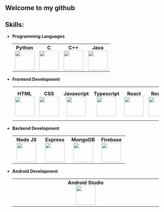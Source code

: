 <h2 align="left">Welcome to my github</h2>

## Skills:
- **Programming Languages**
	<center>
		<table>
			<tbody>
				<tr>
					<td width="25%" align="center">
						<span><strong>Python</strong></span><br/>
						<img height="64px" width="64px" src="https://res.cloudinary.com/dk0bu3fas/image/upload/v1703575987/python.svg">
					</td>
          <td width="25%" align="center">
						<span><strong>C</strong></span><br/>
						<img height="64px" width="64px" src="https://res.cloudinary.com/dk0bu3fas/image/upload/v1703576971/c.png">
					</td>
					<td width="25%" align="center">
						<span><strong>C++</strong></span><br/>
						<img height="64px" width="64px" src="https://upload.wikimedia.org/wikipedia/commons/thumb/1/18/ISO_C%2B%2B_Logo.svg/1200px-ISO_C%2B%2B_Logo.svg.png">
					</td>
					<td width="25%" align="center">
						<span><strong>Java</strong></span><br/>
						<img height="64px" width="64px" src="https://res.cloudinary.com/dk0bu3fas/image/upload/v1703576047/java.svg">
					</td>
				</tr>
			</tbody>
		</table>
	</center>
- **Frontend Development**
	<center>
		<table>
			<tbody>
				<tr>
					<td align="center">
						<span><strong>HTML</strong></span><br/>
						<img height="64px" width="64px" src="https://res.cloudinary.com/dk0bu3fas/image/upload/v1703576203/Frontend/html.svg">
					</td>
					<td align="center">
						<span><strong>CSS</strong></span><br/>
						<img height="64px" width="64px" src="https://res.cloudinary.com/dk0bu3fas/image/upload/v1703576203/Frontend/css.svg">
					</td>
					<td align="center">
						<span><strong>Javascript</strong></span><br/>
						<img height="64px" width="64px" src="https://res.cloudinary.com/dk0bu3fas/image/upload/v1703576203/Frontend/js.svg">
					</td>
					<td align="center">
						<span><strong>Typescript</strong></span><br/>
						<img height="64px" width="64px" src="https://res.cloudinary.com/dk0bu3fas/image/upload/v1703576203/Frontend/ts.svg">
					</td>
					<td align="center">
						<span><strong>React</strong></span><br/>
						<img height="64px" width="64px" src="https://res.cloudinary.com/dk0bu3fas/image/upload/v1703576203/Frontend/react.svg">
					</td>
					<td  align="center">
						<span><strong>Recoil</strong></span><br/>
						<img height="64px" width="64px" src="https://res.cloudinary.com/dk0bu3fas/image/upload/v1703576203/Frontend/recoil.svg">
					</td>
					<td align="center">
						<span><strong>Material UI</strong></span><br/>
						<img height="64px" width="64px" src="https://res.cloudinary.com/dk0bu3fas/image/upload/v1703576203/Frontend/material-ui.svg">
					</td>
				</tr>
			</tbody>
		</table>
	</center>
	
- **Backend Development**
	<center>
		<table>
			<tbody>
				<tr>
					<td width="25%" align="center">
						<span><strong>Node JS</strong></span><br/>
						<img height="64px" width="64px" src="https://res.cloudinary.com/dk0bu3fas/image/upload/v1703575925/nodejs.svg">
					</td>
					<td width="25%" align="center">
						<span><strong>Express</strong></span><br/>
						<img height="64px" width="64px" src="https://res.cloudinary.com/dk0bu3fas/image/upload/v1703576609/express.svg">
					</td>
					<td width="25%" align="center">
						<span><strong>MongoDB</strong></span><br/>
						<img height="64px" width="64px" src="https://res.cloudinary.com/dk0bu3fas/image/upload/v1703576559/mongodb.svg">
					</td>
					<td width="25%" align="center">
						<span><strong>Firebase</strong></span><br/>
						<img height="64px" width="64px" src="https://res.cloudinary.com/dk0bu3fas/image/upload/v1703575751/npcphml9ccpxar1ksxo8.svg">
					</td>
				</tr>
			</tbody>
		</table>
	</center>

- **Android Development**
  <center>
		<table>
			<tbody>
				<tr>
					<td width="25%" align="center">
						<span><strong>Android Studio</strong></span><br/>
						<img height="64px" width="64px" src="https://res.cloudinary.com/dk0bu3fas/image/upload/v1703576723/Frontend/android.svg">
					</td>
				</tr>
			</tbody>
		</table>
	</center>
